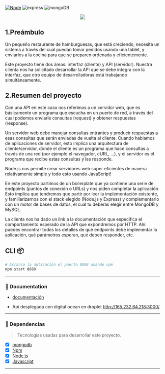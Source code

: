 [![Node](https://img.shields.io/badge/node-v1.0-green)](https://nodejs.org/es/) ![express](https://img.shields.io/badge/express-100%25-blue) ![mongoDB](https://img.shields.io/badge/mongoDB-4-red)

<p align="center">
  <img src="https://storage.googleapis.com/md-links/ttle.png">
</p>

## 1.Preámbulo

Un pequeño restaurante de hamburguesas, que está creciendo, necesita un sistema a través del cual puedan tomar pedidos usando una tablet, y enviarlos a la cocina para que se preparen ordenada y eficientemente.

Este proyecto tiene dos áreas: interfaz (cliente) y API (servidor). Nuestra clienta nos ha solicitado desarrollar la API que se debe integra con la interfaz, que otro equipo de desarrolladoras está trabajando simultáneamente.

## 2.Resumen del proyecto

Con una API en este caso nos referimos a un servidor web, que es básicamente un programa que escucha en un puerto de red, a través del cual podemos enviarle consultas (request) y obtener respuestas (response).

Un servidor web debe manejar consultas entrantes y producir respuestas a esas consultas que serán enviadas de vuelta al cliente. Cuando hablamos de aplicaciones de servidor, esto implica una arquitectura de cliente/servidor, donde el cliente es un programa que hace consultas a través de una red (por ejemplo el navegador, cURL, ...), y el servidor es el programa que recibe estas consultas y las responde.

Node.js nos permite crear servidores web super eficientes de manera relativamente simple y todo esto usando JavaScript!

En este proyecto partimos de un boilerplate que ya contiene una serie de endpoints (puntos de conexión o URLs) y nos piden completar la aplicación. Esto implica que tendremos que partir por leer la implementación existente, y familiarizarnos con el stack elegido (Node.js y Express) y complementarlo con un motor de bases de datos, el cual tu deberás elegir entre MongoDB y MySQL.

La clienta nos ha dado un link a la documentación que especifica el comportamiento esperado de la API que expondremos por HTTP. Ahí puedes encontrar todos los detalles de qué endpoints debe implementar la aplicación, qué parámetros esperan, qué deben responder, etc.

## CLI 📦

```sh
# Arranca la aplicación el puerto 8888 usando npm
npm start 8888
```

---

### 🔗 Documentation
- [documentación](https://laboratoria.github.io/burger-queen-api/)

- Api desplegada con digital ocean en droplet http://165.232.64.218:3000/

---

### 🔗 Dependencias

> Tecnologías usadas para desarrollar este proyecto.

- [x] [mongodb](https://github.com/yeniferpaloma3773?tab=repositories)
- [x] [Npm](https://docs.npmjs.com/cli-documentation/)
- [x] [Node.js](https://nodejs.org/es/)
- [x] [Javascript](https://developer.mozilla.org/es/docs/Web/JavaScript)

---
